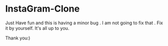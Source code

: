 # InstaGram-Clone


Just Have fun and this is having a minor bug . I am not going to fix that . Fix it by yourself. It's all up to you.

Thank you:)
